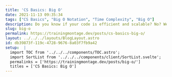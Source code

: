 ```yaml
---
title: 'CS Basics: Big O'
date: 2021-11-13 09:35:34
tags: ["CS Basics", "Big O Notation", "Time Complexity", "Big O"]
description: Do you know if your code is efficient and scalable? No? Well, Big O is here to help.
slug: big-o
permalink: https://trainingmontage.dev/posts/cs-basics-big-o/
layout: ../../../layouts/BlogLayout.astro
id: db39873f-119c-4728-9676-8a03f7fb9a42
setup:  |
  import TOC from '../../../components/TOC.astro';
  import SortList from '../../../components/client/SortList.svelte';
  permalinks = ['https://trainingmontage.dev/posts/big-o/']
  titles = ['CS Basics: Big O']
---
```

